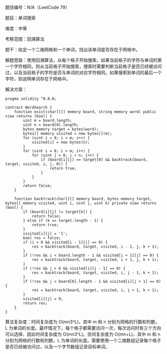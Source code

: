 题目编号：N/A（LeetCode 79）

题目：单词搜索

难度：中等

考察范围：回溯算法

题干：给定一个二维网格和一个单词，找出该单词是否存在于网格中。

解题思路：使用回溯算法，从每个格子开始搜索，如果当前格子的字符与单词的第一个字符相同，则从当前格子开始搜索，搜索时需要判断当前格子是否已经被访问过，以及当前格子的字符是否与单词的对应字符相同。如果搜索到单词的最后一个字符，则说明单词存在于网格中。

解决方案：

```solidity
pragma solidity ^0.8.0;

contract WordSearch {
    function exist(char[][] memory board, string memory word) public view returns (bool) {
        uint m = board.length;
        uint n = board[0].length;
        bytes memory target = bytes(word);
        bytes[] memory visited = new bytes[](m);
        for (uint i = 0; i < m; i++) {
            visited[i] = new bytes(n);
        }
        for (uint i = 0; i < m; i++) {
            for (uint j = 0; j < n; j++) {
                if (board[i][j] == target[0] && backtrack(board, target, visited, i, j, 0)) {
                    return true;
                }
            }
        }
        return false;
    }
    
    function backtrack(char[][] memory board, bytes memory target, bytes[] memory visited, uint i, uint j, uint k) private view returns (bool) {
        if (board[i][j] != target[k]) {
            return false;
        } else if (k == target.length - 1) {
            return true;
        }
        visited[i][j] = '1';
        bool res = false;
        if (i > 0 && visited[i - 1][j] == 0) {
            res = backtrack(board, target, visited, i - 1, j, k + 1);
        }
        if (!res && i < board.length - 1 && visited[i + 1][j] == 0) {
            res = backtrack(board, target, visited, i + 1, j, k + 1);
        }
        if (!res && j > 0 && visited[i][j - 1] == 0) {
            res = backtrack(board, target, visited, i, j - 1, k + 1);
        }
        if (!res && j < board[0].length - 1 && visited[i][j + 1] == 0) {
            res = backtrack(board, target, visited, i, j + 1, k + 1);
        }
        visited[i][j] = 0;
        return res;
    }
}
```

算法复杂度：时间复杂度为 O(mn3^L)，其中 m 和 n 分别为网格的行数和列数，L 为单词的长度。最坏情况下，每个格子都需要访问一次，每次访问时有三个方向可以选择，因此时间复杂度为 O(mn3^L)。空间复杂度为 O(mn+L)，其中 m 和 n 分别为网格的行数和列数，L 为单词的长度。需要使用一个二维数组记录每个格子是否已经被访问过，以及一个字节数组记录目标单词。